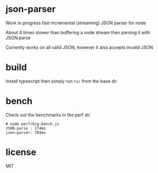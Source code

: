 # json-parser

Work in progress fast incremental (streaming) JSON parser for node

About 4 times slower than buffering a node stream then parsing it with
JSON.parse

Currently works on all valid JSON, however it also accepts invalid JSON

# build

Install typescript then simply run `tsc` from the base dir

# bench

Check out the benchmarks in the perf dir

    # node perf/big-bench.js
    JSON.parse : 174ms
    json-parser: 701ms

# license

MIT
